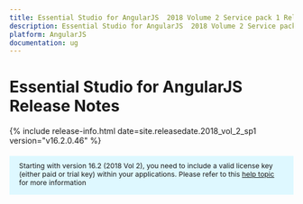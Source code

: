```yaml
---
title: Essential Studio for AngularJS  2018 Volume 2 Service pack 1 Release Notes
description: Essential Studio for AngularJS  2018 Volume 2 Service pack 1  Release Notes
platform: AngularJS
documentation: ug
---
```


# Essential Studio for AngularJS Release Notes

{% include release-info.html date=site.releasedate.2018_vol_2_sp1  version="v16.2.0.46" %} 

<style>
#license {
    font-size: .88em!important;
margin-top: 1.5em;     margin-bottom: 1.5em;
    background-color: #def8ff;
    padding: 10px 17px 14px;
}
</style>

<div id="license">
Starting with version 16.2 (2018 Vol 2), you need to include a valid license key (either paid or trial key) within your applications. 
Please refer to this <a href="/common/essential-studio/licensing/license-key">help topic</a> for more information 
</div>







